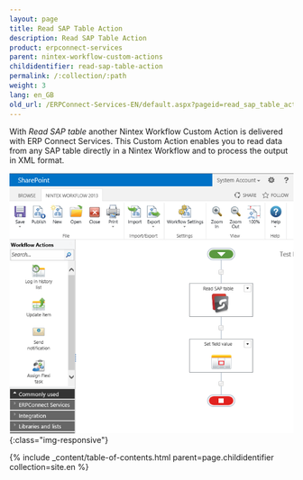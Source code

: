 ```yaml
---
layout: page
title: Read SAP Table Action
description: Read SAP Table Action
product: erpconnect-services
parent: nintex-workflow-custom-actions
childidentifier: read-sap-table-action
permalink: /:collection/:path
weight: 3
lang: en_GB
old_url: /ERPConnect-Services-EN/default.aspx?pageid=read_sap_table_action
---
```


With *Read SAP table* another Nintex Workflow Custom Action is delivered with ERP Connect Services. This Custom Action enables you to read data from any SAP table directly in a Nintex Workflow and to process the output in XML format.

![ECS-Nintex-ReadSAPTable-Action1](/img/content/ECS-Nintex-ReadSAPTable-Action1.png){:class="img-responsive"}

{% include _content/table-of-contents.html parent=page.childidentifier collection=site.en %}